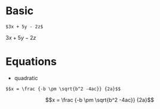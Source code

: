 # Basic
```
$3x + 5y - 2z$
```
$3x + 5y - 2z$

# Equations
* quadratic
```
$$x = \frac {-b \pm \sqrt{b^2 -4ac}} {2a}$$
```
$$x = \frac {-b \pm \sqrt{b^2 -4ac}} {2a}$$
